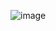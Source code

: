 ![image](https://user-images.githubusercontent.com/87923556/150399401-6ab92213-3728-4fbe-bf08-dafbe2362eee.png)
